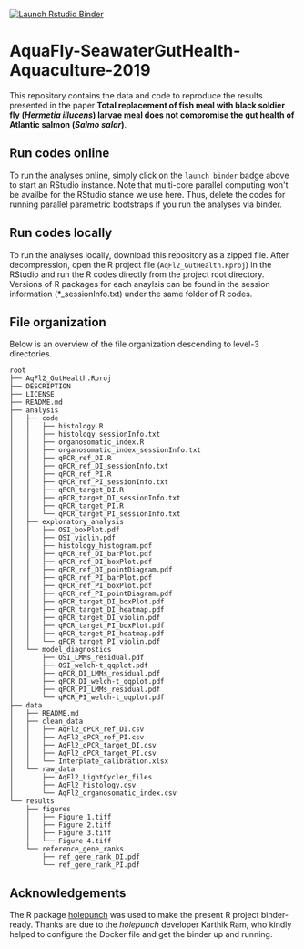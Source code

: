 <!-- badges: start -->
[![Launch Rstudio Binder](http://mybinder.org/badge_logo.svg)](https://mybinder.org/v2/gh/KrogdahlLab/AquaFly-SeawaterGutHealth-Aquaculture-2019/master?urlpath=rstudio)
<!-- badges: end -->

# AquaFly-SeawaterGutHealth-Aquaculture-2019
This repository contains the data and code to reproduce the results presented in the paper **Total replacement of fish meal with black soldier fly (*Hermetia illucens*) larvae meal does not compromise the gut health of Atlantic salmon (*Salmo salar*)**.

## Run codes online
To run the analyses online, simply click on the `launch binder` badge above to start an RStudio instance. Note that multi-core parallel computing won't be availbe for the RStudio stance we use here. Thus, delete the codes for running parallel parametric bootstraps if you run the analyses via binder.

## Run codes locally
To run the analyses locally, download this repository as a zipped file. After decompression, open the R project file (`AqFl2_GutHealth.Rproj`) in the RStudio and run the R codes directly from the project root directory. Versions of R packages for each anaylsis can be found in the session information (*_sessionInfo.txt) under the same folder of R codes.

## File organization
Below is an overview of the file organization descending to level-3 directories.
```
root
├── AqFl2_GutHealth.Rproj
├── DESCRIPTION
├── LICENSE
├── README.md
├── analysis
│   ├── code
│   │   ├── histology.R
│   │   ├── histology_sessionInfo.txt
│   │   ├── organosomatic_index.R
│   │   ├── organosomatic_index_sessionInfo.txt
│   │   ├── qPCR_ref_DI.R
│   │   ├── qPCR_ref_DI_sessionInfo.txt
│   │   ├── qPCR_ref_PI.R
│   │   ├── qPCR_ref_PI_sessionInfo.txt
│   │   ├── qPCR_target_DI.R
│   │   ├── qPCR_target_DI_sessionInfo.txt
│   │   ├── qPCR_target_PI.R
│   │   └── qPCR_target_PI_sessionInfo.txt
│   ├── exploratory_analysis
│   │   ├── OSI_boxPlot.pdf
│   │   ├── OSI_violin.pdf
│   │   ├── histology_histogram.pdf
│   │   ├── qPCR_ref_DI_barPlot.pdf
│   │   ├── qPCR_ref_DI_boxPlot.pdf
│   │   ├── qPCR_ref_DI_pointDiagram.pdf
│   │   ├── qPCR_ref_PI_barPlot.pdf
│   │   ├── qPCR_ref_PI_boxPlot.pdf
│   │   ├── qPCR_ref_PI_pointDiagram.pdf
│   │   ├── qPCR_target_DI_boxPlot.pdf
│   │   ├── qPCR_target_DI_heatmap.pdf
│   │   ├── qPCR_target_DI_violin.pdf
│   │   ├── qPCR_target_PI_boxPlot.pdf
│   │   ├── qPCR_target_PI_heatmap.pdf
│   │   └── qPCR_target_PI_violin.pdf
│   └── model_diagnostics
│       ├── OSI_LMMs_residual.pdf
│       ├── OSI_welch-t_qqplot.pdf
│       ├── qPCR_DI_LMMs_residual.pdf
│       ├── qPCR_DI_welch-t_qqplot.pdf
│       ├── qPCR_PI_LMMs_residual.pdf
│       └── qPCR_PI_welch-t_qqplot.pdf
├── data
│   ├── README.md
│   ├── clean_data
│   │   ├── AqFl2_qPCR_ref_DI.csv
│   │   ├── AqFl2_qPCR_ref_PI.csv
│   │   ├── AqFl2_qPCR_target_DI.csv
│   │   ├── AqFl2_qPCR_target_PI.csv
│   │   └── Interplate_calibration.xlsx
│   └── raw_data
│       ├── AqFl2_LightCycler_files
│       ├── AqFl2_histology.csv
│       └── AqFl2_organosomatic_index.csv
└── results
    ├── figures
    │   ├── Figure 1.tiff
    │   ├── Figure 2.tiff
    │   ├── Figure 3.tiff
    │   └── Figure 4.tiff
    └── reference_gene_ranks
        ├── ref_gene_rank_DI.pdf
        └── ref_gene_rank_PI.pdf
```
## Acknowledgements
The R package [holepunch](https://karthik.github.io/holepunch/) was used to make the present R project binder-ready. Thanks are due to the *holepunch* developer Karthik Ram, who kindly helped to configure the Docker file and get the binder up and running.
